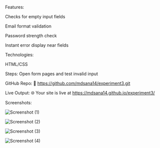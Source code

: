 
Features:

Checks for empty input fields

Email format validation

Password strength check

Instant error display near fields

Technologies:


HTML/CSS

Steps:
Open form pages and test invalid input

GitHub Repo:
🔗 https://github.com/mdsana14/experiment3.git

Live Output:
🌐 Your site is live at https://mdsana14.github.io/experiment3/

Screenshots:

![Screenshot (1)](https://github.com/user-attachments/assets/31f237c5-5982-4d26-b5d6-32a04967021e)

![Screenshot (2)](https://github.com/user-attachments/assets/888d7e3e-cd3f-4d00-92ae-cc4338242f74)

![Screenshot (3)](https://github.com/user-attachments/assets/7c396a51-78b4-49ae-a02f-d614ac22cbf1)

![Screenshot (4)](https://github.com/user-attachments/assets/ab0b193a-1473-4513-827a-3d3f300fd500)







